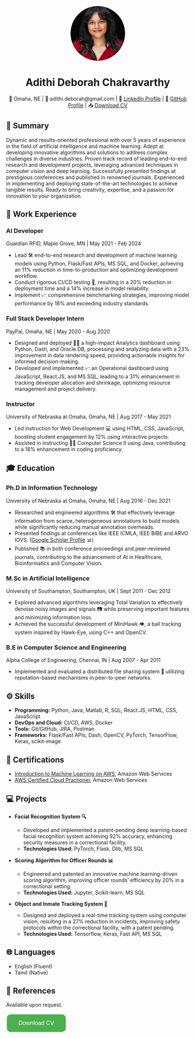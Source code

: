 <div align="center">
  <img src="./images/drdeborah_resume.png" alt="Your Photo" style="width: 150px; border-radius: 50%;">
  <h1 style="border-bottom:none;"> Adithi Deborah Chakravarthy </h1>
  📍 Omaha, NE | 📧 adithi.deborah@gmail.com | 🔗 <a href="https://www.linkedin.com/in/adithideborah/">LinkedIn Profile</a> | 🐙 <a href="https://github.com/adithideborah">GitHub Profile</a> | 📥 <a href="./docs/drdeborah_resume.pdf">Download CV</a>
</div>

## 🚀 Summary
Dynamic and results-oriented professional with over 5 years of experience in the field of artificial intelligence and machine learning. Adept at developing innovative algorithms and solutions to address complex challenges in diverse industries. Proven track record of leading end-to-end research and development projects, leveraging advanced techniques in computer vision and deep learning. Successfully presented findings at prestigious conferences and published in renowned journals. Experienced in implementing and deploying state-of-the-art technologies to achieve tangible results. Ready to bring creativity, expertise, and a passion for innovation to your organization.

## 💼 Work Experience
### AI Developer
Guardian RFID, Maple Grove, MN | May 2021 - Feb 2024
- Lead 🛠️ end-to-end research and development of machine learning models using Python, Flask/Fast APIs, MS SQL, and Docker, achieving an 11% reduction in time-to-production and optimizing development workflow.
- Conduct rigorous CI/CD testing 🧪, resulting in a 20% reduction in deployment time and a 14% increase in model reliability.
- Implement 📈 comprehensive benchmarking strategies, improving model performance by 18% and exceeding industry standards.

### Full Stack Developer Intern
PayPal, Omaha, NE | May 2020 - Aug 2020
- Designed and deployed 👩‍💻 a high-impact Analytics dashboard using Python, Dash, and Oracle DB, processing and analyzing data with a 23% improvement in data rendering speed, providing actionable insights for informed decision-making.
- Developed and implemented 📈 an Operational dashboard using JavaScript, React.JS, and MS SQL, leading to a 31% enhancement in tracking developer allocation and shrinkage, optimizing resource management and project delivery.

### Instructor
University of Nebraska at Omaha, Omaha, NE | Aug 2017 - May 2021
- Led instruction for Web Development 💻 using HTML, CSS, JavaScript, boosting student engagement by 12% using interactive projects.
- Assisted in instructing 👩‍🏫 Computer Science II using Java, contributing to a 18% enhancement in coding proficiency.


## 🎓 Education
### Ph.D in Information Technology
University of Nebraska at Omaha, Omaha, NE | Aug 2016 - Dec 2021
- Researched and engineered algorithms 🛠️ that effectively leverage information from scarce, heterogeneous annotations to build models while significantly reducing manual annotation overheads.
- Presented findings at conferences like IEEE ICMLA, IEEE BIBE and ARVO IOVS. ([Google Scholar Profile](https://scholar.google.com/citations?view_op=list_works&hl=en&user=JcqMN58AAAAJ) 📊)
- Published 📚 in both conference proceedings and peer-reviewed journals, contributing to the advancement of AI in Healthcare, Bioinformatics and Computer Vision.

### M.Sc in Artificial Intelligence
University of Southampton, Southampton, UK | Sept 2011 - Dec 2012
- Explored advanced algorithms leveraging Total Variation to effectively denoise noisy images and signals 📷 while preserving important features and minimizing information loss.
- Achieved the successful development of MiniHawk 👁️, a ball tracking system inspired by Hawk-Eye, using C++ and OpenCV.

### B.E in Computer Science and Engineering
Alpha College of Engineering, Chennai, IN | Aug 2007 - Apr 2011
- Implemented and evaluated a distributed file sharing system 📂 utilizing reputation-based mechanisms in peer-to-peer networks.


## ⚙️ Skills
- **Programming:** Python, Java, Matlab, R, SQL, React.JS, HTML, CSS, JavaScript
- **DevOps and Cloud:** CI/CD, AWS, Docker
- **Tools:** Git/GitHub, JIRA, Postman
- **Frameworks:** Flask/Fast APIs, Dash, OpenCV, PyTorch, TensorFlow, Keras, scikit-image

## 📑 Certifications
- [Introduction to Machine Learning on AWS](https://www.coursera.org/account/accomplishments/verify/8K3HR9L7K3FA?), Amazon Web Services 
- [AWS Certified Cloud Practioner](https://www.credly.com/badges/254692ef-e9d0-4da0-8ead-63281a0340e7?source=linked_in_profile), Amazon Web Services 

## 💻 Projects
- **Facial Recognition System 🔍** 
  - Developed and implemented a patent-pending deep learning-based facial recognition system achieving 92% accuracy, enhancing security measures in a correctional facility.
  - **Technologies Used:** PyTorch, Flask, Dlib, MS SQL

- **Scoring Algorithm for Officer Rounds 📊**
  - Engineered and patented an innovative machine learning-driven scoring algorithm, improving officer rounds’ efficiency by 20% in a correctional setting.
  - **Technologies Used:** Jupyter, Scikit-learn, MS SQL

- **Object and Inmate Tracking System 🚨**
  - Designed and deployed a real-time tracking system using computer vision, resulting in a 27% reduction in incidents, improving safety protocols within the correctional facility, with a patent pending.
  - **Technologies Used:** Tensorflow, Keras, Fast API, MS SQL
  
## 🌐 Languages
- English (Fluent)
- Tamil (Native)

## 📄 References
Available upon request.

<a href="path/to/your/CV.pdf" download>
  <button style="background-color: #4CAF50; /* Green */
                border: none;
                color: white;
                padding: 15px 32px;
                text-align: center;
                text-decoration: none;
                display: inline-block;
                font-size: 16px;
                margin: 4px 2px;
                cursor: pointer;
                border-radius: 10px;">
    Download CV
  </button>
</a>

